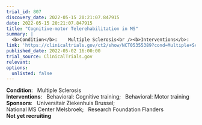 ```yaml
---
trial_id: 807
discovery_date: 2022-05-15 20:21:07.847915
date: 2022-05-15 20:21:07.847915
title: "Cognitive-motor Telerehabilitation in MS"
summary: |
  <b>Condition</b>:    Multiple Sclerosis<br /><b>Interventions</b>:    Behavioral: Cognitive training;   Behavioral: Motor training<br /><b>Sponsors</b>:    Universitair Ziekenhuis Brussel;   National MS Center Melsbroek;   Research Foundation Flanders<br /><b>Not yet recruiting</b>
link: 'https://clinicaltrials.gov/ct2/show/NCT05355389?cond=Multiple+Sclerosis&sfpd_d=14&sel_rss=new14'
published_date: 2022-05-02 16:00:00
trial_source: ClinicalTrials.gov
relevant: 
options:
  unlisted: false
---
```

<b>Condition</b>:    Multiple Sclerosis<br /><b>Interventions</b>:    Behavioral: Cognitive training;   Behavioral: Motor training<br /><b>Sponsors</b>:    Universitair Ziekenhuis Brussel;   National MS Center Melsbroek;   Research Foundation Flanders<br /><b>Not yet recruiting</b>
